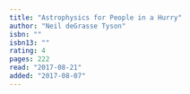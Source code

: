 ```yaml
---
title: "Astrophysics for People in a Hurry"
author: "Neil deGrasse Tyson"
isbn: ""
isbn13: ""
rating: 4
pages: 222
read: "2017-08-21"
added: "2017-08-07"
---
```


